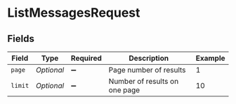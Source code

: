 # ListMessagesRequest


## Fields

| Field                         | Type                          | Required                      | Description                   | Example                       |
| ----------------------------- | ----------------------------- | ----------------------------- | ----------------------------- | ----------------------------- |
| `page`                        | *Optional<Long>*              | :heavy_minus_sign:            | Page number of results        | 1                             |
| `limit`                       | *Optional<Long>*              | :heavy_minus_sign:            | Number of results on one page | 10                            |